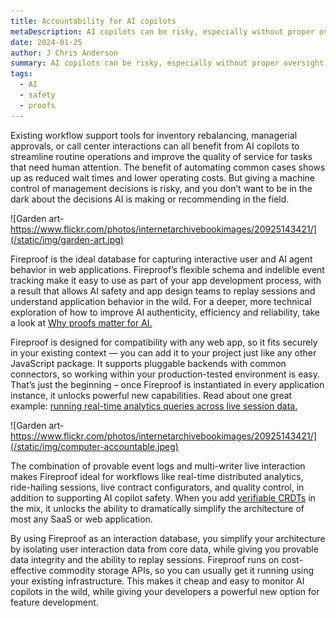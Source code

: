 ```yaml
---
title: Accountability for AI copilots
metaDescription: AI copilots can be risky, especially without proper oversight. Fireproof's unforgeable sync makes AI safety logging simple and cheap.
date: 2024-01-25
author: J Chris Anderson
summary: AI copilots can be risky, especially without proper oversight. Fireproof's unforgeable sync makes AI safety logging simple and cheap.
tags:
  - AI
  - safety
  - proofs
---
```


Existing workflow support tools for inventory rebalancing, managerial approvals, or call center interactions can all benefit from AI copilots to streamline routine operations and improve the quality of service for tasks that need human attention. The benefit of automating common cases shows up as reduced wait times and lower operating costs. But giving a machine control of management decisions is risky, and you don’t want to be in the dark about the decisions AI is making or recommending in the field.

![Garden art- https://www.flickr.com/photos/internetarchivebookimages/20925143421/](/static/img/garden-art.jpg)

Fireproof is the ideal database for capturing interactive user and AI agent behavior in web applications. Fireproof’s flexible schema and indelible event tracking make it easy to use as part of your app development process, with a result that allows AI safety and app design teams to replay sessions and understand application behavior in the wild. For a deeper, more technical exploration of how to improve AI authenticity, efficiency and reliability, take a look at [Why proofs matter for AI.](https://fireproof.storage/posts/why-proofs-matter-for-ai/)

Fireproof is designed for compatibility with any web app, so it fits securely in your existing context — you can add it to your project just like any other JavaScript package. It supports pluggable backends with common connectors, so working within your production-tested environment is easy. That’s just the beginning – once Fireproof is instantiated in every application instance, it unlocks powerful new capabilities. Read about one great example: [running real-time analytics queries across live session data.](https://fireproof.storage/posts/from-mlops-to-point-of-sale:-merkle-proofs-and-data-locality/)

![Garden art- https://www.flickr.com/photos/internetarchivebookimages/20925143421/](/static/img/computer-accountable.jpeg)

The combination of provable event logs and multi-writer live interaction makes Fireproof ideal for workflows like real-time distributed analytics, ride-hailing sessions, live contract configurators, and quality control, in addition to supporting AI copilot safety. When you add [verifiable CRDTs](https://fireproof.storage/posts/why-verifiable-crdts-are-the-future-of-web-data/) in the mix, it unlocks the ability to dramatically simplify the architecture of most any SaaS or web application. 

By using Fireproof as an interaction database, you simplify your architecture by isolating user interaction data from core data, while giving you provable data integrity and the ability to replay sessions. Fireproof runs on cost-effective commodity storage APIs, so you can usually get it running using your existing infrastructure. This makes it cheap and easy to monitor AI copilots in the wild, while giving your developers a powerful new option for feature development.
